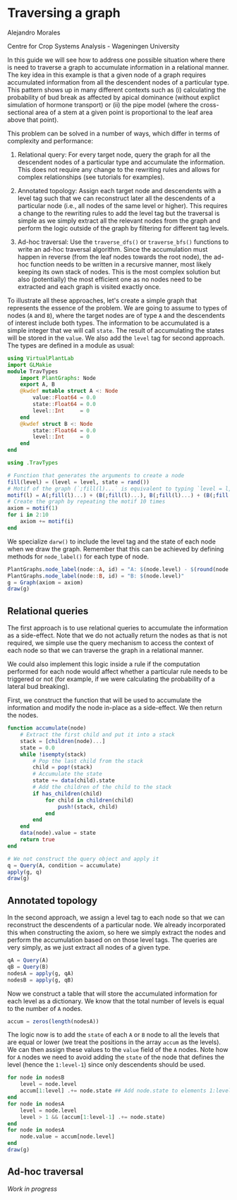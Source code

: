 # Traversing a graph

Alejandro Morales

Centre for Crop Systems Analysis - Wageningen University

In this guide we will see how to address one possible situation where there is need to
traverse a graph to accumulate information in a relational manner. The key idea in this
example is that a given node of a graph requires accumulated information from all the
descendent nodes of a particular type. This pattern shows up in many different contexts
such as (i) calculating the probability of bud break as affected by apical dominance (without
explict simulation of hormone transport) or (ii) the pipe model (where the cross-sectional
area of a stem at a given point is proportional to the leaf area above that point).

This problem can be solved in a number of ways, which differ in terms of complexity and
performance:

1. Relational query: For every target node, query the graph for all the descendent nodes of
a particular type and accumulate the information. This does not require any change to the
rewriting rules and allows for complex relationships (see tutorials for examples).

2. Annotated topology: Assign each target node and descendents with a level tag such that
we can reconstruct later all the descendents of a particular node (i.e., all nodes of the
same level or higher). This requires a change to the rewriting rules to add the level tag
but the traversal is simple as we simply extract all the relevant nodes from the graph and
perform the logic outside of the graph by filtering for different tag levels.

3. Ad-hoc traversal: Use the `traverse_dfs()` or `traverse_bfs()` functions to write an
ad-hoc traversal algorithm. Since the accumulation must happen in reverse (from the leaf
nodes towards the root node), the ad-hoc function needs to be written in a recursive manner,
most likely keeping its own stack of nodes. This is the most complex solution but also
(potentially) the most efficient one as no nodes need to be extracted and each graph is
visited exactly once.

To illustrate all these approaches, let's create a simple graph that represents the essence
of the problem. We are going to assume to types of nodes (`A` and `B`), where the target
nodes are of type `A` and the descendents of interest include both types. The information to
be accumulated is a simple integer that we will call `state`. The result of accumulating the
states will be stored in the `value`. We also add the `level` tag for second approach. The
types are defined in a module as usual:

```julia
using VirtualPlantLab
import GLMakie
module TravTypes
    import PlantGraphs: Node
    export A, B
    @kwdef mutable struct A <: Node
        value::Float64 = 0.0
        state::Float64 = 0.0
        level::Int     = 0
    end
    @kwdef struct B <: Node
        state::Float64 = 0.0
        level::Int     = 0
    end
end

using .TravTypes

# Function that generates the arguments to create a node
fill(level) = (level = level, state = rand())
# Motif of the graph (`;fill(l)...` is equivalent to typing `level = l, state = rand()`)
motif(l) = A(;fill(l)...) + (B(;fill(l)...), B(;fill(l)...) + (B(;fill(l)...), B(;fill(l)...)))
# Create the graph by repeating the motif 10 times
axiom = motif(1)
for i in 2:10
    axiom += motif(i)
end
```

We specialize `darw()` to include the level tag and the state of each node when we draw the
graph. Remember that this can be achieved by defining methods for `node_label()` for each
type of node.

```julia
PlantGraphs.node_label(node::A, id) = "A: $(node.level) - $(round(node.value, digits = 2))"
PlantGraphs.node_label(node::B, id) = "B: $(node.level)"
g = Graph(axiom = axiom)
draw(g)
```

## Relational queries

The first approach is to use relational queries to accumulate the information as a
side-effect. Note that we do not actually return the nodes as that is not required, we
simple use the query mechanism to access the context of each node so that we can traverse
the graph in a relational manner.

We could also implement this logic inside a rule if the computation performed for each node
would affect whether a particular rule needs to be triggered or not (for example, if we
were calculating the probability of a lateral bud breaking).

First, we construct the function that will be used to accumulate the information and modify
the node in-place as a side-effect. We then return the nodes.

```julia
function accumulate(node)
    # Extract the first child and put it into a stack
    stack = [children(node)...]
    state = 0.0
    while !isempty(stack)
        # Pop the last child from the stack
        child = pop!(stack)
        # Accumulate the state
        state += data(child).state
        # Add the children of the child to the stack
        if has_children(child)
            for child in children(child)
                push!(stack, child)
            end
        end
    end
    data(node).value = state
    return true
end

# We not construct the query object and apply it
q = Query(A, condition = accumulate)
apply(g, q)
draw(g)
```

## Annotated topology

In the second approach, we assign a level tag to each node so that we can reconstruct the
descendents of a particular node. We already incorporated this when constructing the axiom,
so here we simply extract the nodes and perform the accumulation based on on those level
tags. The queries are very simply, as we just extract all nodes of a given type.

```julia
qA = Query(A)
qB = Query(B)
nodesA = apply(g, qA)
nodesB = apply(g, qB)
```

Now we construct a table that will store the accumulated information for each level as a
dictionary. We know that the total number of levels is equal to the number of `A` nodes.

```julia
accum = zeros(length(nodesA))
```

The logic now is to add the `state` of each `A` or `B` node to all the levels that are equal
or lower (we treat the positions in the array `accum` as the levels). We can then assign
these values to the `value` field of the `A` nodes. Note how for `A` nodes we need to avoid
adding the `state` of the node that defines the level (hence the `1:level-1`) since only
descendents should be used.

```julia
for node in nodesB
    level = node.level
    accum[1:level] .+= node.state ## Add node.state to elements 1:level
end
for node in nodesA
    level = node.level
    level > 1 && (accum[1:level-1] .+= node.state)
end
for node in nodesA
    node.value = accum[node.level]
end
draw(g)
```

## Ad-hoc traversal

*Work in progress*

